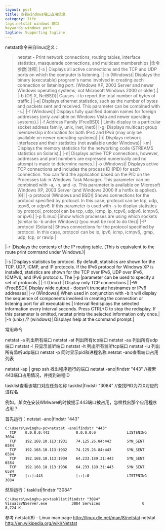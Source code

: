 ```yaml
---
layout: post
title: 查看windows端口占用信息
category: life
tags:netstat windows 端口
keywords:windows port
tagline: Supporting tagline
---
```



netstat命令来自linux定义：
> netstat - Print network connections, routing tables, interface statistics, masquerade connections, and multicast memberships
|命令参数|注释|
|-a	| Displays all active connections and the TCP and UDP ports on which the computer is listening.|
|-b (Windows)|	Displays the binary (executable) program's name involved in creating each connection or listening port. (Windows XP, 2003 Server and newer Windows operating systems; not Microsoft Windows 2000 or older).|
|-b (OS X, NetBSD)|	Causes -i to report the total number of bytes of traffic.|
|-e|	Displays ethernet statistics, such as the number of bytes and packets sent and received. This parameter can be combined with -s.|
|-f (Windows)|	Displays fully qualified domain names <FQDN> for foreign addresses (only available on Windows Vista and newer operating systems).|
|-f Address Family (FreeBSD) |	Limits display to a particular socket address family, unix, inet, inet6|
|-g|	Displays multicast group membership information for both IPv4 and IPv6 (may only be available on newer operating systems)|
|-i|	Displays network interfaces and their statistics (not available under Windows)|
|-m|	Displays the memory statistics for the networking code (STREAMS statistics on Solaris).|
|-n|	Displays active TCP connections, however, addresses and port numbers are expressed numerically and no attempt is made to determine names.|
|-o (Windows)|	Displays active TCP connections and includes the process ID (PID) for each connection. You can find the application based on the PID on the Processes tab in Windows Task Manager. This parameter can be combined with -a, -n, and -p. This parameter is available on Microsoft Windows XP, 2003 Server (and Windows 2000 if a hotfix is applied).[6]|
|-p protocol (Windows and BSD)|	Shows connections for the protocol specified by protocol. In this case, protocol can be tcp, udp, tcpv6, or udpv6. If this parameter is used with -s to display statistics by protocol, protocol can be tcp, udp, icmp, ip, tcpv6, udpv6, icmpv6, or ipv6.|
|-p (Linux)	|Show which processes are using which sockets (similar to -b under Windows) (you must be root to do this)|
|-P protocol (Solaris)|	Shows connections for the protocol specified by protocol. In this case, protocol can be ip, ipv6, icmp, icmpv6, igmp, udp, tcp, or rawip.|

|-r	|Displays the contents of the IP routing table. (This is equivalent to the route print command under Windows.)|

|-s	|Displays statistics by protocol. By default, statistics are shown for the TCP, UDP, ICMP, and IP protocols. If the IPv6 protocol for Windows XP is installed, statistics are shown for the TCP over IPv6, UDP over IPv6, ICMPv6, and IPv6 protocols. The |-p |parameter can be used to specify a set of protocols.|
|-t (Linux)	| Display only TCP connections.|
|-W (FreeBSD)|	Display wide output - doesn't truncate hostnames or IPv6 addresses|
|-v (Windows)|	When used in conjunction with -b it will display the sequence of components involved in creating the connection or listening port for all executables.|
Interval	Redisplays the selected information every Interval seconds. Press CTRL+C to stop the redisplay. If this parameter is omitted, netstat prints the selected information only once.|
|-h (unix)
/? (windows)|	Displays help at the command prompt.|

常用命令

netstat -a 列出所有端口
netstat -at 列出所有tcp端口
netstat -au 列出所有udp端口
netstat -l 只显示监听端口
netstat -lt 列出所有监听tcp端口
netstat -lu 列出所有监听udp端口
netstat -p 同时显示pid和进程名称
netstat -ano查看端口占用列表

netstat -ap | grep ssh 找出程序运行的端口
netstat -ano|findstr "443"         //搜索443端口占用情况，并找到进程ID

tasklist查看该端口对应任务名称
tasklist|findstr "3084"                     //查找PID为720对应的进程名


例如，某次在安装WMware的时候提示443端口被占用，怎样找出那个应用程序占用？

首先运行：netstat -ano|findstr "443"

	C:\Users\swinghu-pc>netstat -ano|findstr "443"
	  TCP    0.0.0.0:443            0.0.0.0:0              LISTENING       3084
	  TCP    192.168.10.113:1931    74.125.26.84:443       SYN_SENT        6584
	  TCP    192.168.10.113:1932    74.125.26.84:443       SYN_SENT        6584
	  TCP    192.168.10.113:1934    64.233.189.31:443      SYN_SENT        6584
	  TCP    192.168.10.113:1936    64.233.189.31:443      SYN_SENT        6584
	  TCP    [::]:443               [::]:0                 LISTENING       3084

然后运行：tasklist|findstr "3084"

	C:\Users\swinghu-pc>tasklist|findstr "3084"
	VisualSVNServer.exe           3084 Services                   0      8,724 K


参考
netstat(8) - Linux man page   http://linux.die.net/man/8/netstat
netstat                       http://en.wikipedia.org/wiki/Netstat
